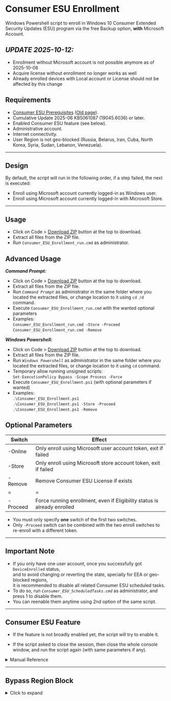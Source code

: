 Consumer ESU Enrollment
=======================

Windows Powershell script to enroll in Windows 10 Consumer Extended Security Updates (ESU) program via the free Backup option, **with** Microsoft Account.

***UPDATE 2025-10-12:***  
------------------------

- Enrollment without Microsoft account is not possible anymore as of 2025-10-08
- Acquire license without enrollment no longer works as well
- Already enrolled devices with Local account or License should not be affected by this change

Requirements
------------

- [Consumer ESU Prerequisites](https://www.microsoft.com/windows/extended-security-updates) ([Old page](https://web.archive.org/web/20250727070928/https://support.microsoft.com/en-us/windows/windows-10-consumer-extended-security-updates-esu-program-33e17de9-36b3-43bb-874d-6c53d2e4bf42)).
- Cumulative Update 2025-06 KB5061087 (19045.6036) or later.
- Enabled Consumer ESU feature (see below).
- Administrative account.
- Internet connectivity.
- User Region is not geo-blocked (Russia, Belarus, Iran, Cuba, North Korea, Syria, Sudan, Lebanon, Venezuela).

______________________________

Design
------

By default, the script will run in the following order, if a step failed, the next is executed:

- Enroll using Microsoft account currently logged-in as Windows user.
- Enroll using Microsoft account currently logged-in with Microsoft Store.

______________________________

Usage
-----

- Click on Code > [Download ZIP](https://github.com/abbodi1406/ConsumerESU/archive/refs/heads/master.zip) button at the top to download.
- Extract all files from the ZIP file.
- Run `Consumer_ESU_Enrollment_run.cmd` as administrator.

Advanced Usage
--------------

***Command Prompt:***  
- Click on Code > [Download ZIP](https://github.com/abbodi1406/ConsumerESU/archive/refs/heads/master.zip) button at the top to download.
- Extract all files from the ZIP file.
- Run *`Command Prompt`* as administrator in the same folder where you located the extracted files, or change location to it using `cd /d` command.
- Execute `Consumer_ESU_Enrollment_run.cmd` with the wanted optional parameters
- Examples:  
`Consumer_ESU_Enrollment_run.cmd -Store -Proceed`  
`Consumer_ESU_Enrollment_run.cmd -Remove`

***Windows Powershell:***  
- Click on Code > [Download ZIP](https://github.com/abbodi1406/ConsumerESU/archive/refs/heads/master.zip) button at the top to download.
- Extract all files from the ZIP file.
- Run *`Windows Powershell`* as administrator in the same folder where you located the extracted files, or change location to it using `cd` command.
- Temporary allow running unsigned scripts:  
`Set-ExecutionPolicy Bypass -Scope Process -Force`
- Execute `Consumer_ESU_Enrollment.ps1` (with optional parameters if wanted)
- Examples:  
`.\Consumer_ESU_Enrollment.ps1`  
`.\Consumer_ESU_Enrollment.ps1 -Store -Proceed`  
`.\Consumer_ESU_Enrollment.ps1 -Remove`

Optional Parameters
-------------------

|Switch    |Effect|
|----------|------|
| -Online  | Only enroll using Microsoft user account token, exit if failed |
| -Store   | Only enroll using Microsoft store account token, exit if failed |
| -Remove  | Remove Consumer ESU License if exists |
| =        | =
| -Proceed | Force running enrollment, even if Eligibility status is already enrolled |

- You must only specify **one** switch of the first two switches.
- Only `-Proceed` switch can be combined with the two enroll switches to re-enroll with a different token.

______________________________

Important Note
--------------

- If you only have one user account, once you successfully got `DeviceEnrolled` status,  
and to avoid changing or reverting the state, specially for EEA or geo-blocked regions,  
it is recommended to disable all related Consumer ESU scheduled tasks.
- To do so, run *`Consumer_ESU_ScheduledTasks.cmd`* as administrator, and press 1 to disable them.
- You can reenable them anytime using 2nd option of the same script.

______________________________

Consumer ESU Feature
--------------------

- If the feature is not broadly enabled yet, the script will try to enable it.

- If the script asked to close the session, then close the whole console window, and run the script again (with same parameters if any).

<details><summary>Manual Reference</summary>


How to enable it manually yourself, this require a reboot to take effect:

- Run *`Command Prompt`* as administrator.
- Execute the following command:  
```
reg.exe add "HKLM\SYSTEM\CurrentControlSet\Policies\Microsoft\FeatureManagement\Overrides" /v 4011992206 /t REG_DWORD /d 2 /f
```
- Run *`Windows Powershell`* as administrator.
- Copy and paste the following commands together as-is, wait for "Task Completed" message:  
```
$TN = "ReconcileFeatures"; $TP = "\Microsoft\Windows\Flighting\FeatureConfig\"; $null = Enable-ScheduledTask $TN $TP
Start-ScheduledTask $TN $TP; while ((Get-ScheduledTask $TN $TP).State.value__ -eq 4) {start-sleep -sec 1}; "Task Completed"
#
$TN = "UsageDataFlushing"; $TP = "\Microsoft\Windows\Flighting\FeatureConfig\"; $null = Enable-ScheduledTask $TN $TP
Start-ScheduledTask $TN $TP; while ((Get-ScheduledTask $TN $TP).State.value__ -eq 4) {start-sleep -sec 1}; "Task Completed"
#
```
- **Restart the system**.
- .
- Run *`Command Prompt`* as administrator.
- Execute the following commands:  
```
cmd /c ClipESUConsumer.exe -evaluateEligibility
reg.exe query "HKCU\SOFTWARE\Microsoft\Windows NT\CurrentVersion\Windows\ConsumerESU"
```
- Verify that the last command shows **ESUEligibility** value as non-zero.  
if so, proceed to run the powershell script as explained above.
- If the value is zero `0x0` or does not exist, then the operation is failed, and you have to wait for official broad availability.
</details>

______________________________

Bypass Region Block
-------------------

<details><summary>Click to expand</summary>


- Temporary change your region to non-blocked country:

Table of Geographical Locations:  
https://learn.microsoft.com/en-us/windows/win32/intl/table-of-geographical-locations

manually:  
`Settings > Time & Language > Region > Country or region`

or run *`Windows Powershell`* and execute:  
`Set-WinHomeLocation -GeoId 244`

- Run the script to enroll as explained above.

- Verify that "ESU Eligibility state" is `DeviceEnrolled / SUCCESS`.

- Run *`Consumer_ESU_ScheduledTasks.cmd`* as administrator, and press 1 to execute this option:

`[1] Disable Consumer ESU scheduled tasks`

- Restore your original region location, manually or using powershell as before.
</details>
